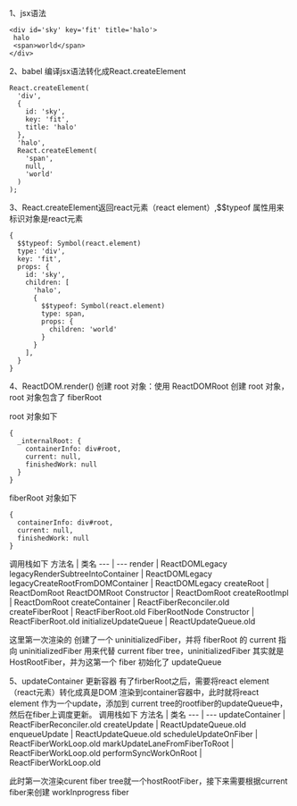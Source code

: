 1、jsx语法
```
<div id='sky' key='fit' title='halo'>
 halo
 <span>world</span>
</div>
```

2、babel 编译jsx语法转化成React.createElement
```
React.createElement(
  'div',
  {
    id: 'sky',
    key: 'fit',
    title: 'halo'
  },
  'halo',
  React.createElement(
    'span',
    null,
    'world'
  )
);
```

3、React.createElement返回react元素（react element）,$$typeof 属性用来标识对象是react元素
```
{
  $$typeof: Symbol(react.element)
  type: 'div',
  key: 'fit',
  props: {
    id: 'sky',
    children: [
      'halo',
      {
        $$typeof: Symbol(react.element)
        type: span,
        props: {
          children: 'world'
        }
      }
    ],
  }
}
```

4、ReactDOM.render() 
创建 root 对象：使用 ReactDOMRoot 创建 root 对象，root 对象包含了 fiberRoot

root 对象如下
```
{
  _internalRoot: {
    containerInfo: div#root,
    current: null,
    finishedWork: null
  }
}
```
fiberRoot 对象如下
```
{
  containerInfo: div#root,
  current: null,
  finishedWork: null
}
```
调用栈如下
方法名                                   | 类名
---                                     | ---
render                                  | ReactDOMLegacy
legacyRenderSubtreeIntoContainer        | ReactDOMLegacy
legacyCreateRootFromDOMContainer        | ReactDOMLegacy
createRoot                              | ReactDomRoot
ReactDOMRoot Constructor                | ReactDomRoot
createRootImpl                          | ReactDomRoot
createContainer                         | ReactFiberReconciler.old
createFiberRoot                         | ReactFiberRoot.old
FiberRootNode Constructor               | ReactFiberRoot.old
initializeUpdateQueue                   | ReactUpdateQueue.old

这里第一次渲染的 创建了一个 uninitializedFiber，并将 fiberRoot 的 current 指向 uninitializedFiber 用来代替 current fiber tree，uninitializedFiber 其实就是 HostRootFiber，并为这第一个 fiber 初始化了 updateQueue

5、updateContainer 更新容器 
有了firberRoot之后，需要将react element（react元素）转化成真是DOM 渲染到container容器中，此时就将react element 作为一个update，添加到 current tree的rootfiber的updateQueue中，然后在fiber上调度更新。
调用栈如下
方法名                                     | 类名
---                                       | ---
updateContainer                           | ReactFiberReconciler.old
createUpdate                              | ReactUpdateQueue.old
enqueueUpdate                             | ReactUpdateQueue.old
scheduleUpdateOnFiber                     | ReactFiberWorkLoop.old
markUpdateLaneFromFiberToRoot             | ReactFiberWorkLoop.old
performSyncWorkOnRoot                     | ReactFiberWorkLoop.old

此时第一次渲染curent fiber tree就一个hostRootFiber，接下来需要根据current fiber来创建 workInprogress fiber





